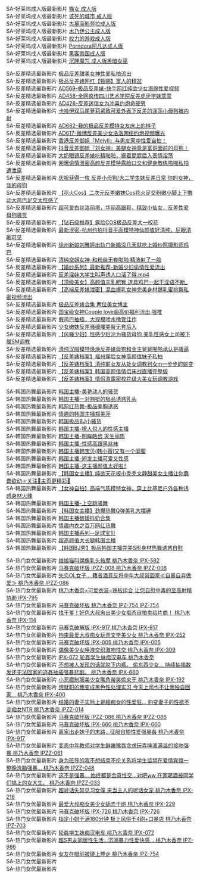 SA-好莱坞成人版最新影片     [猫女 成人版](https://sagj.me/videoDetail/59264aebe132ab20.html)         
SA-好莱坞成人版最新影片     [该死的城市 成人版](https://sagj.me/videoDetail/e9358a48c6e05ad4.html)         
SA-好莱坞成人版最新影片     [古墓丽影劳拉成人版](https://sagj.me/videoDetail/f60f1549c21481e7.html)         
SA-好莱坞成人版最新影片     [木乃伊公主成人版](https://sagj.me/videoDetail/f6a9b23c0688573e.html)         
SA-好莱坞成人版最新影片     [权力的游戏成人版](https://sagj.me/videoDetail/f679077a02b37ef5.html)         
SA-好莱坞成人版最新影片     [Porndora阿凡达成人版](https://sagj.me/videoDetail/7a266a839642c8a4.html)         
SA-好莱坞成人版最新影片     [黑客帝国成人版](https://sagj.me/videoDetail/04068b599ff419ea.html)         
SA-好莱坞成人版最新影片     [沉睡魔咒 成人版黑暗女巫](https://sagj.me/videoDetail/5295e208e8e4198e.html)         


SA-反差精选最新影片     [极品反差甜美女神性爱私拍流出](https://sagj.tv/videoDetail/9f93894896e1be26.html)               
SA-反差精选最新影片     [极品反差婊网红【甄娜】富人的精盆](https://sagj.tv/videoDetail/8de0720c86e4e1f5.html)               
SA-反差精选最新影片     [AD569-极品反差婊-快手网红纯欲少女海绵性爱视频](https://sagj.tv/videoDetail/6d5b168ab26a6f7a.html)           
SA-反差精选最新影片     [AD458-全网疯传四川艺术学院反差虎牙学妹萱萱](https://sagj.tv/videoDetail/18d35d0828609375.html)              
SA-反差精选最新影片     [AD426-反差迷信女为冲喜约炮命硬男](https://sagj.tv/videoDetail/7a484eec8a24263a.html)               
SA-反差精选最新影片     [卡哇伊双马尾萝莉紧致可爱外表下反差的淫荡小母狗被内射](https://sagj.tv/videoDetail/69f686905c8e0eb5.html)      
SA-反差精选最新影片     [AD682-我的极品反差模特女友床上的样子](https://sagj.tv/videoDetail/80ed4b255549b1b5.html)               
SA-反差精选最新影片     [AD617-微博反差美少女洛洛网络约炮视频曝光](https://sagj.tv/videoDetail/c0c8db3e10b13805.html)               
SA-反差精选最新影片     [香港反差御姐『Melyll』与男友家中性爱自拍！](https://sagj.tv/videoDetail/1da4b31680067152.html)              
SA-反差精选最新影片     [抖音反差御姐『刘女神』美腿女神竟是富哥面前的母狗！](https://sagj.tv/videoDetail/cc74bc98556734d3.html)       
SA-反差精选最新影片     [大奶眼镜反差婊吃精啪啪，撅着屁屁后入表情淫荡](https://sagj.tv/videoDetail/5f8f7847fc99e43f.html)             
SA-反差精选最新影片     [网曝偷情泄密高颜反差模特露脸口交和健身教练啪啪私拍遭泄露](https://sagj.tv/videoDetail/63839ac73d6de76d.html)  
SA-反差精选最新影片     [庆祝获得一枚 反差小母狗/大二学生妹反差日常 你的女神，我的母狗](https://sagj.tv/videoDetail/eba619d4ba31488f.html)               
SA-反差精选最新影片     [【花火Cos】二次元反差嫩妹Cos花火足交粉嫩小脚上下撸动大鸡巴足交太性感了](https://sagj.tv/videoDetail/9b87ab878a763cee.html)               
SA-反差精选最新影片     [超可爱白丝洛丽塔，华丽高跟鞋，精致小仙女，反差性爱母狗骚货](https://sagj.tv/videoDetail/107a92fa9665e856.html)               
SA-反差精选最新影片     [【钻石级推荐】露脸COS极品反差大一校花](https://sagj.tv/videoDetail/ab49a591218db494.html)               
SA-反差精选最新影片     [最新泄密-杭州约拍抖音平面模特神仙颜值好清纯，屁眼清晰可见](https://sagj.tv/videoDetail/14cc58d74d1395e6.html)      
SA-反差精选最新影片     [徐州新娘刘雅婷出轨门新婚没几天就吃上婚纱照摄影师鸡巴](https://sagj.tv/videoDetail/ff02c8a4ae3aaefb.html)      
SA-反差精选最新影片     [清纯空姐女神-和粉丝无套啪啪 精液射了一脸](https://sagj.tv/videoDetail/282e517b858c236b.html)               
SA-反差精选最新影片     [【婚纱系列】最新推荐-新婚少妇偷情性爱流出](https://sagj.tv/videoDetail/27566f9e32f2e3cb.html)               
SA-反差精选最新影片     [反差淫娃大学生叫声诱人口活了得.mp4](https://sagj.tv/videoDetail/717fd10391d6e3ef.html)               
SA-反差精选最新影片     [【顶级美女】高颜值丰乳肥臀 道具鸡巴一起干淫语不断_](https://sagj.tv/videoDetail/9fa37ee8e018803c.html)       
SA-反差精选最新影片     [【高端反差婊泄密】混血爆乳女神完美身材爆乳蜜桃臀私密视频流出](https://sagj.tv/videoDetail/801ada4128a6199b.html)                 
SA-反差精选最新影片     [极品反差婊合集 两位美女博主](https://sagj.tv/videoDetail/16da18bf2c940eb7.html)               
SA-反差精选最新影片     [国宝级女神Couple love超高价福利流出,强推](https://sagj.tv/videoDetail/7e7f0ff6aa5d7408.html)               
SA-反差精选最新影片     [假鸡巴抽插，大规模喷水撸管佳作](https://sagj.tv/videoDetail/f274057b9652d4b5.html)               
SA-反差精选最新影片     [少女嫩妹反差骚细腰美臀无套后入](https://sagj.tv/videoDetail/d28d605a2c2648ed.html)               
SA-反差精选最新影片     [【风骚少妇】性感少妇沦为骚货母狗 美乳性感女上司被下属SM调教](https://sagj.tv/videoDetail/64417c472f1a7d76.html)    
SA-反差精选最新影片     [清纯汉服模特焕焕反差婊母狗和金主爸爸啪啪承认是骚逼](https://sagj.tv/videoDetail/d9dd1e3abebd6cfd.html)       
SA-反差精选最新影片     [【反差婊档案】福州露脸女神高颜值妹子私拍](https://sagj.tv/videoDetail/bf2b27561edd40bf.html)               
SA-反差精选最新影片     [【反差婊档案】清纯前女友从处女调教到女m一步步的蜕变](https://sagj.tv/videoDetail/b8e9153217524afa.html)      
SA-反差精选最新影片     [【反差婊档案】韩国高颜值情侣床战直播完整版](https://sagj.tv/videoDetail/e1779bc91eef415b.html)               
SA-反差精选最新影片     [【反差婊档案】情侣泄露密校花级大美女玩调教游戏](https://sagj.tv/videoDetail/0006376118ae940d.html)               

SA-韩国热舞最新影片     [韩国主播-美艳动人的骚货]()               
SA-韩国热舞最新影片     [韩国主播一对翘挺的极品诱惑乳头]()               
SA-韩国热舞最新影片     [韩网红热舞-极品美胸诱惑]()               
SA-韩国热舞最新影片     [情趣的韩国主播郑美萍]()               
SA-韩国热舞最新影片     [韩国极品BJ小骚货]()               
SA-韩国热舞最新影片     [韩国主播-撩人勾人的性感主播]()               
SA-韩国热舞最新影片     [韩国主播-明眸皓齿 天生丽质]()               
SA-韩国热舞最新影片     [韩国主播-性感高跟黑丝袜]()               
SA-韩国热舞最新影片     [韩国主播韩宝贝(韩小薇)又有一个闺蜜]()               
SA-韩国热舞最新影片     [韩国主播-短发主播可爱又性感]()               
SA-韩国热舞最新影片     [韩国主播-这主播颜值太好啦!!]()               
SA-韩国热舞最新影片     [【韩国女主播】纯欲天花板小秃秃文静甜美女主播让你蠢蠢欲动☞关注🌷主页更精彩🌷]()               
SA-韩国热舞最新影片     [【女神自拍】高端气质模特女神，穿上比基尼户外各种诱惑身材火辣]()               
SA-韩国热舞最新影片     [韩国主播-上空跳骚舞]()               
SA-韩国热舞最新影片     [【韩国女主播】劲爆热舞Q弹美乳大摆锤]()               
SA-韩国热舞最新影片     [韩国主播智媛抖奶合集]()               
SA-韩国热舞最新影片     [情趣内衣之百万网红热舞]()               
SA-韩国热舞最新影片     [韩国主播系列--足球宝贝]()               
SA-韩国热舞最新影片     [超高颜值大长腿韩国主播]()               
SA-韩国热舞最新影片     [【韩国BJ秀】极品韩国主播完美S形身材热舞诱惑自慰]()               

SA-热门女优最新影片     [娘娘猫叫偶像乳头按摩 桃乃木香奈 IPX-582]()               
SA-热门女优最新影片     [马赛克破坏版 IPZZ-008 桃乃木香奈 IPZZ-008]()               
SA-热门女优最新影片     [失恋OL女子… 藉者酒意反将中年大叔带回家≪自暴自弃做爱≫ 桃乃木香奈 IPZZ-086]()               
SA-热门女优最新影片     [桃乃木香奈×可爱衣装=铁板组合 让您自慰中毒的至高射精协助 IPX-795]()               
SA-热门女优最新影片     [马赛克破坏版 桃乃木香奈 IPZ-754 IPZ-754]()               
SA-热门女优最新影片     [找干爹！好色大叔肏出美少女痴态自拍卖给片商！ 桃乃木香奈 IPX-114]()               
SA-热门女优最新影片     [马赛克破解版 IPX-917 桃乃木香奈 IPX-917]()               
SA-热门女优最新影片     [拘束最爱大叔痴女玩弄文学美少女 桃乃木香奈 IPX-252]()               
SA-热门女优最新影片     [马赛克破坏版 IPX-005 桃乃木香奈 IPX-005]()               
SA-热门女优最新影片     [偶像美少女唾液交织激吻性交 桃乃木香奈 IPX-309]()               
SA-热门女优最新影片     [IPX-072 轮姦学生妹痴汉电车 桃乃木香奈]()               
SA-热门女优最新影片     [不想被人发现的话就脱下内裤。 偷东西少女… 持续抽插数发还无法回家的追姦抽插强暴悲剧。 桃乃木香奈 IPX-660]()               
SA-热门女优最新影片     [小恶魔制服美少女嘴角带笑偷来干 桃乃木香奈 IPX-192]()               
SA-热门女优最新影片     [想就职的我变成黑色性处理实习 今天上司也不让我独自回家… 桃乃木香奈 IPX-400]()               
SA-热门女优最新影片     [结婚的妻子实际上是超痴女的性爱狂… 豹变妻子的性欲不变痴女NTR 桃乃木香奈 IPZZ-014]()               
SA-热门女优最新影片     [马赛克破坏版 IPZZ-086 桃乃木香奈 IPZZ-086]()               
SA-热门女优最新影片     [马赛克破坏版 IPX-660 桃乃木香奈 IPX-660]()               
SA-热门女优最新影片     [离家出走妹子的末路…征服自拍性爱强暴姦 桃乃木香奈 IPX-917]()               
SA-热门女优最新影片     [变态中年教师对学生鲜嫩嘴唇贪求玩弄唾液满溢的接吻强暴 桃乃木香奈 IPZZ-061]()               
SA-热门女优最新影片     [身为班导的我不想结束不伦关系将学生监禁在爱情宾馆一整晚洗脑强暴… 桃乃木香奈 IPZZ-048]()               
SA-热门女优最新影片     [这不是强暴… 始终都是合意性交…对吧ww 在家喝酒被同学们搞上的女大生。 桃乃木香奈 IPZZ-033]()               
SA-热门女优最新影片     [超听话失禁见习女僕 来当主人的听话女宠 桃乃木香奈 IPX-216]()               
SA-热门女优最新影片     [最爱大叔痴女美少女舔弄干砲 桃乃木香奈 IPX-229]()               
SA-热门女优最新影片     [马赛克破坏版 IPX-726 桃乃木香奈 IPX-726]()               
SA-热门女优最新影片     [指定小姐干满180分钟 极上风俗干4砲+口暴店 桃乃木香奈 IPZ-703]()               
SA-热门女优最新影片     [轮姦学生妹痴汉电车 桃乃木香奈 IPX-072]()               
SA-热门女优最新影片     [超S男友同居性生活…沉溺暴力性爱快感… 桃乃木香奈 IPZ-986]()               
SA-热门女优最新影片     [女友在眼前被硬上睡走 桃乃木香奈 IPZ-754]()               
SA-热门女优最新影片     []()               
SA-热门女优最新影片     []()               
